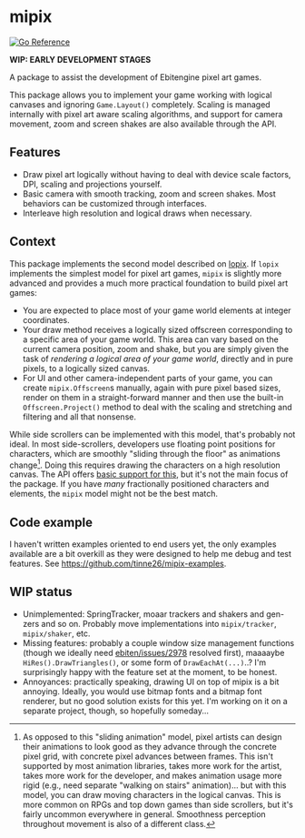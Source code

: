 # mipix

[![Go Reference](https://pkg.go.dev/badge/github.com/tinne26/mipix.svg)](https://pkg.go.dev/github.com/tinne26/mipix)

**WIP: EARLY DEVELOPMENT STAGES**

A package to assist the development of Ebitengine pixel art games.

This package allows you to implement your game working with logical canvases and ignoring `Game.Layout()` completely. Scaling is managed internally with pixel art aware scaling algorithms, and support for camera movement, zoom and screen shakes are also available through the API.

## Features

- Draw pixel art logically without having to deal with device scale factors, DPI, scaling and projections yourself.
- Basic camera with smooth tracking, zoom and screen shakes. Most behaviors can be customized through interfaces.
- Interleave high resolution and logical draws when necessary.

## Context

This package implements the second model described on [lopix](https://github.com/tinne26/lopix). If `lopix` implements the simplest model for pixel art games, `mipix` is slightly more advanced and provides a much more practical foundation to build pixel art games:
- You are expected to place most of your game world elements at integer coordinates.
- Your draw method receives a logically sized offscreen corresponding to a specific area of your game world. This area can vary based on the current camera position, zoom and shake, but you are simply given the task of *rendering a logical area of your game world*, directly and in pure pixels, to a logically sized canvas.
- For UI and other camera-independent parts of your game, you can create `mipix.Offscreen`s manually, again with pure pixel based sizes, render on them in a straight-forward manner and then use the built-in `Offscreen.Project()` method to deal with the scaling and stretching and filtering and all that nonsense.

While side scrollers can be implemented with this model, that's probably not ideal. In most side-scrollers, developers use floating point positions for characters, which are smoothly "sliding through the floor" as animations change[^1]. Doing this requires drawing the characters on a high resolution canvas. The API offers [basic support for this](https://pkg.go.dev/github.com/tinne26/mipix#AccessorHiRes.Draw), but it's not the main focus of the package. If you have *many* fractionally positioned characters and elements, the `mipix` model might not be the best match.

[^1]: As opposed to this "sliding animation" model, pixel artists can design their animations to look good as they advance through the concrete pixel grid, with concrete pixel advances between frames. This isn't supported by most animation libraries, takes more work for the artist, takes more work for the developer, and makes animation usage more rigid (e.g., need separate "walking on stairs" animation)... but with this model, you can draw moving characters in the logical canvas. This is more common on RPGs and top down games than side scrollers, but it's fairly uncommon everywhere in general. Smoothness perception throughout movement is also of a different class.

## Code example

I haven't written examples oriented to end users yet, the only examples available are a bit overkill as they were designed to help me debug and test features. See https://github.com/tinne26/mipix-examples.

## WIP status

- Unimplemented: SpringTracker, moaar trackers and shakers and gen-zers and so on. Probably move implementations into `mipix/tracker`, `mipix/shaker`, etc.
- Missing features: probably a couple window size management functions (though we ideally need [ebiten/issues/2978](https://github.com/hajimehoshi/ebiten/issues/2978) resolved first), maaaaybe `HiRes().DrawTriangles()`, or some form of `DrawEachAt(...)`..? I'm surprisingly happy with the feature set at the moment, to be honest.
- Annoyances: practically speaking, drawing UI on top of mipix is a bit annoying. Ideally, you would use bitmap fonts and a bitmap font renderer, but no good solution exists for this yet. I'm working on it on a separate project, though, so hopefully someday...
